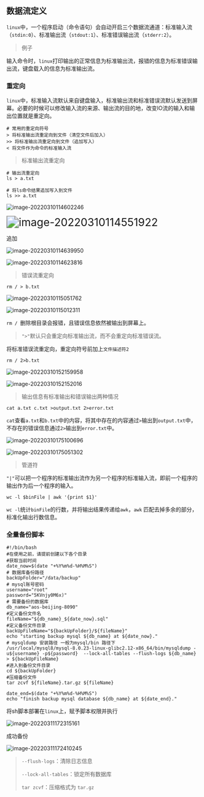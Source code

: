 ## 数据流定义

`linux`中，一个程序启动（命令语句）会自动开启三个数据流通道：标准输入流（`stdin:0`）、标准输出流（`stdout:1`）、标准错误输出流（`stderr:2`）。

>例子

输入命令时，`linux`打印输出的正常信息为标准输出流，报错的信息为标准错误输出流，键盘载入的信息为标准输出流。

### 重定向

`linux`中，标准输入流默认来自键盘输入，标准输出流和标准错误流默认发送到屏幕。必要的时候可以修改输入流的来源、输出流的目的地，改变IO流的输入和输出位置就是重定向。

```shell
# 常用的重定向符号
> 将标准输出流重定向到文件（清空文件后加入）
>> 将标准输出流重定向到文件（追加写入）
< 将文件作为命令的标准输入流
```
> 标准输出流重定向

```shell
# 输出流重定向
ls > a.txt

# 将ls命令结果追加写入到文件
ls >> a.txt
```

![image-20220310114602246](C:\Users\admin\AppData\Roaming\Typora\typora-user-images\image-20220310114602246.png)

<img src="C:\Users\admin\AppData\Roaming\Typora\typora-user-images\image-20220310114551922.png" alt="image-20220310114551922" style="zoom:200%;" />

追加

![image-20220310114639950](C:\Users\admin\AppData\Roaming\Typora\typora-user-images\image-20220310114639950.png)

![image-20220310114623816](C:\Users\admin\AppData\Roaming\Typora\typora-user-images\image-20220310114623816.png)

>错误流重定向

```shell
rm / > b.txt
```

![image-20220310115051762](C:\Users\admin\AppData\Roaming\Typora\typora-user-images\image-20220310115051762.png)

![image-20220310115012311](C:\Users\admin\AppData\Roaming\Typora\typora-user-images\image-20220310115012311.png)

`rm / `删除根目录会报错，且错误信息依然被输出到屏幕上。

> `">"`默认只会重定向标准输出流，而不会重定向标准错误流。

将标准错误流重定向，重定向符号前加上`文件描述符2`

```shell
rm / 2>b.txt
```

![image-20220310152159958](C:\Users\admin\AppData\Roaming\Typora\typora-user-images\image-20220310152159958.png)

![image-20220310152152016](C:\Users\admin\AppData\Roaming\Typora\typora-user-images\image-20220310152152016.png)



>输出信息有标准输出和错误输出两种情况

```shell
cat a.txt c.txt >output.txt 2>error.txt
```

`cat`查看`a.txt`和`b.txt`中的内容，将其中存在的内容通过`>`输出到`output.txt`中，不存在的错误信息通过`2>`输出到`error.txt`中。

![image-20220310175100696](C:\Users\admin\AppData\Roaming\Typora\typora-user-images\image-20220310175100696.png)

![image-20220310175051302](C:\Users\admin\AppData\Roaming\Typora\typora-user-images\image-20220310175051302.png)

>管道符

`"|"`可以把一个程序的标准输出流作为另一个程序的标准输入流，即前一个程序的输出作为后一个程序的输入。

```shell
wc -l $binFile | awk '{print $1}'
```

`wc -l`统计`binFile`的行数，并将输出结果传递给`awk`，`awk` 匹配去掉多余的部分，标准化输出行数信息。

### 全量备份脚本

```shell
#!/bin/bash
#在使用之前，请提前创建以下各个目录
#获取当前时间
date_now=$(date "+%Y%m%d-%H%M%S")
# 数据库备份路径
backUpFolder="/data/backup"
# mysql账号密码
username="root"
password="5KVnjy0M6x)"
# 需要备份的数据库
db_name="aos-beijing-8090"
#定义备份文件名
fileName="${db_name}_${date_now}.sql"
#定义备份文件目录
backUpFileName="${backUpFolder}/${fileName}"
echo "starting backup mysql ${db_name} at ${date_now}."
# mysqldump 安装路径 一般为mysql/bin 路径下
/usr/local/mysql8/mysql-8.0.23-linux-glibc2.12-x86_64/bin/mysqldump -u${username} -p${password}  --lock-all-tables --flush-logs ${db_name} > ${backUpFileName}
#进入到备份文件目录
cd ${backUpFolder}
#压缩备份文件
tar zcvf ${fileName}.tar.gz ${fileName}

date_end=$(date "+%Y%m%d-%H%M%S")
echo "finish backup mysql database ${db_name} at ${date_end}."
```

将sh脚本部署在`linux`上，赋予脚本权限并执行

![image-20220311172315161](C:\Users\admin\AppData\Roaming\Typora\typora-user-images\image-20220311172315161.png)

成功备份

![image-20220311172410245](C:\Users\admin\AppData\Roaming\Typora\typora-user-images\image-20220311172410245.png)

>`--flush-logs`：清除日志信息
>
>`--lock-all-tables`：锁定所有数据库
>
>`tar zcvf`：压缩格式为 `tar.gz`

